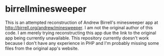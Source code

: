 # birrellminesweeper
This is an attempted reconstruction of Andrew Birrell's minesweeper app at http://birrell.org/andrew/minesweeper. I am not the original author of this code. I am merely trying reconstructing this app due the link to the original app being currently unavailable. This repository currently doesn't work because I don't have any experience in PHP and I'm probably missing some files from the original app's website.
